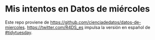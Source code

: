 # Mis intentos en Datos de miércoles

Este repo proviene de https://github.com/cienciadedatos/datos-de-miercoles. https://twitter.com/R4DS_es impulsa la versión en español de [#tidytuesday](https://github.com/rfordatascience/tidytuesday).
